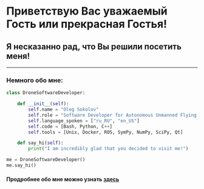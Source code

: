 # Приветствую Вас уважаемый Гость или прекрасная Гостья!
## Я несказанно рад, что Вы решили посетить меня!
___
### Немного обо мне:

```python
class DroneSoftwareDeveloper:

    def __init__(self):
        self.name = "Oleg Sokolov"
        self.role = "Software Developer for Autonomous Unmanned Flying Drones"
        self.language_spoken = ["ru_RU", "en_US"]
        self.code = [Bash, Python, C++]
        self.tools = [Unix, Docker, ROS, SymPy, NumPy, SciPy, Qt]

    def say_hi(self):
        print("I am incredibly glad that you decided to visit me!")

me = DroneSoftwareDeveloper()
me.say_hi()
```
#### Продробнее обо мне можно узнать [здесь](https://github.com/al-sapsan/al-sapsan/tree/master)
